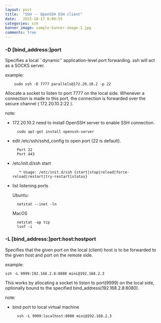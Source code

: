 ```yaml
---
layout: post
title:  "SSH -- OpenSSH SSH client"
date:   2015-10-17 0:00:55
categories: ssh
banner_image: sample-banner-image-1.jpg
comments: true
---
```


### **-D  [bind_address:]port**

Specifies a local ``dynamic'' application-level port forwarding.
ssh will act as a SOCKS server.

example:

        sudo ssh -D 7777 parallels@172.20.10.2 -p 22

Allocate a socket to listen to port 7777 on the local side.
Whenever a connection is made to this port, the connection is forwarded over the secure channel ( 172.20.10.2:22 ).

note:

- 172.20.10.2 need to install OpenSSH server to enable SSH connection.

        sudo apt-get install openssh-server

- edit /etc/ssh/sshd_config to open port (22 is default).

        Port 22
        Port 443


- /etc/init.d/ssh start

         * Usage: /etc/init.d/ssh {start|stop|reload|force-reload|restart|try-restart|status}

- list listening ports 

    Ubuntu:
    
        netstat --inet -ln

    MacOS
        
        netstat -ap tcp
        lsof -i


### **-L [bind_address:]port:host:hostport**

Specifies that the given port on the local (client) host is to be forwarded to the given host and port on the remote side.

example:

    ssh -L 9999:192.168.2.8:8080 mini@192.168.2.3

This works by allocating a socket to listen to port(9999) on the local side, optionally bound to the specified bind_address(192.168.2.8:8080).

note:

- bind port to local virtual machine 

        ssh -L 9999:localhost:8080 mini@192.168.2.3
